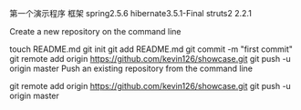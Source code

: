 第一个演示程序
框架
spring2.5.6
hibernate3.5.1-Final
struts2 2.2.1


Create a new repository on the command line

touch README.md
git init
git add README.md
git commit -m "first commit"
git remote add origin https://github.com/kevin126/showcase.git
git push -u origin master
Push an existing repository from the command line

git remote add origin https://github.com/kevin126/showcase.git
git push -u origin master
